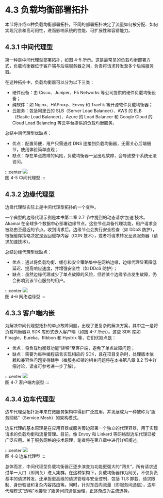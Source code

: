 # 4.3 负载均衡部署拓扑

本节将介绍四种负载均衡部署拓扑，不同的部署拓扑决定了流量如何被分配、如何实现冗余和高可用性，进而影响系统的性能、可扩展性和容错能力。

## 4.3.1 中间代理型

第一种是中间代理型部署拓扑，如图 4-5 所示。这是最常见的负载均衡部署方式，负载均衡器位于客户端与后端服务器之间，负责将请求转发至多个后端服务器。

在这种拓扑中，负载均衡器可以分为以下三类：

- 硬件设备：由 Cisco、Juniper、F5 Networks 等公司提供的硬件负载均衡设备；
- 纯软件：如 Nginx、HAProxy、Envoy 和 Traefik 等开源软件负载均衡器；
- 云服务：包括阿里云的 SLB（Server Load Balancer）、AWS 的 ELB（Elastic Load Balancer）、Azure 的 Load Balancer 和 Google Cloud 的 Cloud Load Balancing 等云平台提供的负载均衡服务。

总结中间代理型优缺点：
- 优点：配置简便，用户只需通过 DNS 连接到负载均衡器，无需关心后端细节，使用体验简单直观；
- 缺点：存在单点故障的风险，负载均衡器一旦出现故障，会导致整个系统无法访问。

:::center
  ![](../assets/balancer.svg)<br/>
 图 4-5 中间代理型
:::

## 4.3.2 边缘代理型

边缘代理型实际上是中间代理型拓扑的一个变种。

一个典型的边缘代理示例是本书第二章 2.7 节中提到的动态请求‘加速’技术。Akamai 在全球多个数据中心部署边缘节点，这些节点具备代理功能，用户请求会被路由至最近的节点。收到请求后，边缘节点会执行安全检查（如 DDoS 防护），根据缓存策略决定是返回缓存内容（CDN 技术），或者将请求转发至源服务器（请求加速技术）。

总结边缘代理型优缺点：
- 优点：通过将负载均衡、缓存和安全策略集中在网络边缘，边缘代理显著降低延迟、提高响应速度，并增强安全性（如 DDoS 防护）；
- 缺点：虽然边缘代理减少了单点故障的风险，但若某个边缘节点发生故障，仍会影响到该节点服务的用户。

:::center
  ![](../assets/balancer-edge-proxy.svg)<br/>
 图 4-6 网络边缘型
:::

## 4.3.3 客户端内嵌

为解决中间代理型拓扑的单点故障问题，出现了更复杂的解决方案，其中之一是将负载均衡器以 SDK 库形式嵌入客户端（如图 4-7 所示）。这些 SDK 库如 Finagle、Eureka、Ribbon 和 Hystrix 等，它们优缺点是：

- 优点：将负载均衡器功能“转移”至客户端，避免了单点故障问题；
- 缺点：需要为每种编程语言实现相应的 SDK，且在项目复杂时，处理版本依赖和兼容性问题变得棘手（微服务框架的相关问题将在本书第八章 8.2 节中详细讨论，读者可参考进一步了解）。

:::center
  ![](../assets/balancer-sdk.svg)<br/>
 图 4-7 客户端内嵌型
:::

## 4.3.4 边车代理型

边车代理型拓扑近年来在微服务架构中得到广泛应用，并发展成为一种被称为“服务网格”（Service Mesh）的架构模式。

边车代理的基本原理是在应用容器或服务旁边部署一个独立的代理容器，用于实现请求的负载均衡和流量管理。目前，像 Envoy 和 Linkerd 等网络型边车代理已被广泛应用。关于服务网格的技术原理，笔者将在第八章中进行详细阐述。

:::center
  ![](../assets/balancer-sidecar.svg)<br/>
 图 4-8 边车代理型
:::

总体而言，中间代理型负载均衡器正逐步演变为功能更强大的“网关”，所有请求通过单一入口（即网关）进入集群。在这种架构下，负载均衡器作为网关，不仅负责基本的请求转发，还承担更高级的请求管理与安全控制，包括 TLS 卸载、请求限制、身份验证和复杂内容路由等。同时，针对东西向流量（即服务间通信），边车代理模式“透明”地接管了服务间的通信治理，正逐渐成为主流选择。

